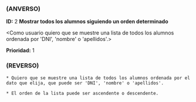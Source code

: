 ### (ANVERSO)
**ID:** 2 **Mostrar todos los alumnos siguiendo un orden determinado**

<Como usuario quiero que se muestre una lista de todos los alumnos ordenada por 'DNI', 'nombre' o 'apellidos'.>

**Prioridad:** 1

### (REVERSO)

~~~
* Quiero que se muestre una lista de todos los alumnos ordenada por el dato que elija, que puede ser 'DNI', 'nombre' o 'apellidos'.

* El orden de la lista puede ser ascendente o descendente.
~~~
